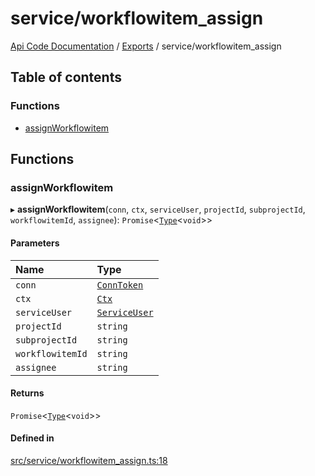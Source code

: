 # service/workflowitem\_assign
 
[Api Code Documentation](../README.md) / [Exports](../modules.md) / service/workflowitem\_assign

## Table of contents

### Functions

- [assignWorkflowitem](service_workflowitem_assign.md#assignworkflowitem)

## Functions

### assignWorkflowitem

▸ **assignWorkflowitem**(`conn`, `ctx`, `serviceUser`, `projectId`, `subprojectId`, `workflowitemId`, `assignee`): `Promise`<[`Type`](result.md#type)<`void`\>\>

#### Parameters

| Name | Type |
| :------ | :------ |
| `conn` | [`ConnToken`](service_conn.md#conntoken) |
| `ctx` | [`Ctx`](../interfaces/lib_ctx.Ctx.md) |
| `serviceUser` | [`ServiceUser`](../interfaces/service_domain_organization_service_user.ServiceUser.md) |
| `projectId` | `string` |
| `subprojectId` | `string` |
| `workflowitemId` | `string` |
| `assignee` | `string` |

#### Returns

`Promise`<[`Type`](result.md#type)<`void`\>\>

#### Defined in

[src/service/workflowitem_assign.ts:18](https://github.com/openkfw/TruBudget/blob/f6ee764/api/src/service/workflowitem_assign.ts#L18)

